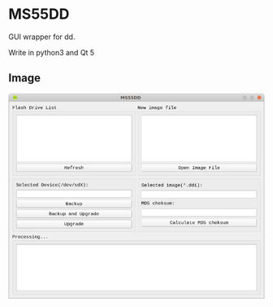 # MS55DD

GUI wrapper for dd. 

Write in python3 and Qt 5

## Image

![Example](https://github.com/SeverinUral/MS55DD/blob/master/example.png)
